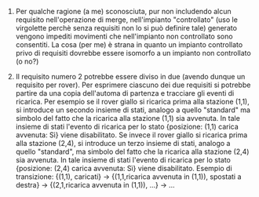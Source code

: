 1. Per qualche ragione (a me) sconosciuta, 
pur non includendo alcun requisito nell'operazione di merge,
nell'impianto "controllato" (uso le virgolette perchè senza requisiti non lo si può definire tale) generato 
vengono impediti movimenti che nell'impianto non controllato sono consentiti.
La cosa (per me) è strana in quanto un impianto controllato privo di requisiti dovrebbe essere isomorfo a un impianto non controllato (o no?)

1. Il requisito numero 2 potrebbe essere diviso in due (avendo dunque un requisito per rover).
Per esprimere ciascuno dei due requisiti si potrebbe partire da una copia dell'automa di partenza
e tracciare gli eventi di ricarica.
Per esempio se il rover giallo si ricarica prima alla stazione (1,1),
si introduce un secondo insieme di stati,
analogo a quello "standard" ma simbolo del fatto che la ricarica alla stazione (1,1) sia avvenuta.
In tale insieme di stati l'evento di ricarica per lo stato {posizione: (1,1) carica avvenuta: Sì} viene disabilitato.
Se invece il rover giallo si ricarica prima alla stazione (2,4),
si introduce un terzo insieme di stati,
analogo a quello "standard", ma simbolo del fatto che la ricarica alla stazione (2,4) sia avvenuta.
In tale insieme di stati l'evento di ricarica per lo stato {posizione: (2,4) carica avvenuta: Sì} viene disabilitato.
Esempio di transizione: {(1,1), caricati} -> {(1,1,ricarica avvenuta in (1,1)), spostati a destra} -> {(2,1,ricarica avvenuta in (1,1)), ...} -> ...